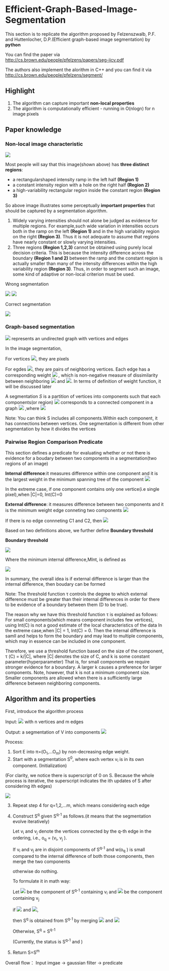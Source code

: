 # Efficient-Graph-Based-Image-Segmentation
This section is to replicate the algorithm proposed by Felzenszwalb, P.F. and Huttenlocher, D.P.(Efficient graph-based image segmentation) by **python**

You can find the paper via http://cs.brown.edu/people/pfelzens/papers/seg-ijcv.pdf 

The authors also implement the alorithm in C++ and you can find it via http://cs.brown.edu/people/pfelzens/segment/

## Highlight
1. The algorithm can capture important **non-local properties**
2. The algorithm is computationally efficient - running in O(nlogn) for n image pixels


## Paper knowledge


### Non-local image characteristic


<img src="img/synthetic_foto.png" >
 
Most people will say that this image(shown above) has **three distinct regions**: 
- a rectangularshaped intensity ramp in the left half **(Region 1)**
- a constant intensity region with a hole on the right half **(Region 2)**
- a high-variability rectangular region inside the constant region **(Region 3)**


So above image illustrates some perceptually **important properties** that should be captured by a segmentation algorithm.
1. Widely varying intensities should not alone be judged as evidence for multiple regions. For example,such wide variation in intensities occurs both
  in the ramp on the left **(Region 1)** and in the high variability region on the right **(Region 3)**. Thus it is not adequate to assume
  that regions have nearly constant or slowly varying intensities.
2.  Three regions **(Region 1,2,3)** cannot be obtained using purely local decision criteria. This is because the intensity difference across the boundary **(Region 1 and 2)**    between the ramp and the constant region is actually smaller than many of the intensity differences within the high variability region **(Region 3)**. Thus, in order to          segment such an image, some kind of adaptive or non-local criterion must be used.


Wrong segmentation

<img src="img/wrong_segmentation1.png" >  <img src="img/wrong_segmentation2.png" >

Correct segmentation

<img src="img/correct_segmentation.png" >

### Graph-based segmentation


<img src="img/eq1.png" > represents an undirected graph with vertices and edges

In the image segmentation,

For vertices <img src="img/eq2.png" >,  they are pixels

For egdes <img src="img/eq3.png" >, they are pairs of neighboring vertices. 
Each edge has a corresponding weight <img src="img/eq4.png" > , which is non-negative measure of dissimilarity between neighboring <img src="img/eq5.png" > and <img src="img/eq6.png" >. 
In terms of definition of weight function, it will be discussed later

A segmentation *S* is a partition of vertices into components such that each components(or region) <img src="img/eq7.png" > corresponds to a connected component in a graph
<img src="img/eq8.png" > ,where <img src="img/eq9.png" >

Note: You can think S includes all components.Within each component, it has connections between vertices. One segmentation is different from other segmentation by how it divides the vertices




### Pairwise Region Comparison Predicate
This section defines a predicate for evaluating whether or not there is evidence for a boudary between two components in a segmentation(two regions of an image)


**Internal difference**:it measures difference within one component and it is the largest weight in the minimum spanning tree of the component
<img src="img/eq10.png" >

In the extreme case, if one component contains only one vertice(i.e single pixel),when |C|=0, Int(C)=0


**External difference**: it measures difference between two components and it is the minimum weight edge conneting two components
<img src="img/eq11.png" >

If there is no edge connneting C1 and C2, then  <img src="img/eq12.png" >

Based on two definitions above, we further define **Boundary threshold**

**Boundary threshold**

<img src="img/eq13.png" >

Where the minimum internal difference,MInt, is defined as 


<img src="img/eq14.png" >


In summary, the overall idea is if external difference is larger than the internal difference, then boudary can be formed

Note: The threshold function τ controls the degree to which external difference must be greater than their internal differences 
in order for there to be evidence of a boundary between them (D to be true).

The reason why we have this threshold function τ is explained as follows:
For small components(which means component includes few vertices), using Int(C) is not a good estimate of the local characteristics of the data
In the extreme case,when |C| = 1, Int(C) = 0. Then the internal difference is samll and helps to form the boundary and may lead to multiple components, which may in essence
can be included in one component.

Therefore, we use a threshold function based on the size of the component, τ (C) = k/|C|, where |C| denotes the size of C, and k is some constant parameter(hyperparameter)
That is, for small components we require stronger evidence for a boundary. A larger k causes a preference for larger components. Note, however, that k is not a minimum component size. Smaller components are allowed when there is a sufficiently large difference between neighboring components.

## Algorithm and its properties
First, introduce the algorithm process 

Input: <img src="img/eq5.png" > with n vertices and m edges

Output: a segmentation of V into components <img src="img/eq16.png" >

Process:

1. Sort E into π=(O<sub>1</sub>,...O<sub>m</sub>) by non-decreasing edge weight.
2. Start with a segmentation S<sup>0</sup>, where each vertex v<sub>i</sub> is in its own component. (Initialization)

(For clarity, we notice there is superscript of 0 on S. Because the whole process is iterative, the superscript indicates the ith updates of S after considering ith edges)

<img src="img/eq5.png" >

3. Repeat step 4 for q=1,2,...m, which means considering each edge 
4. Construct S<sup>q</sup> given S<sup>q-1</sup> as follows.(it means that the segmentation evolve iteratively)
   
   Let v<sub>i</sub> and v<sub>j</sub> denote the vertices connected by the q-th edge in the ordering, i.e., o<sub>q</sub> = (v<sub>i</sub>, v<sub>j</sub> ).

   If v<sub>i</sub> and v<sub>j</sub> are in disjoint components of S<sup>q-1</sup> and w(o<sub>q</sub> ) is small compared to the internal difference of both those components,       then merge the two components
   
   otherwise do nothing.
   
   To formulate it in math way:
   
   Let <img src="img/eq17.png" > be the component of S<sup>q-1</sup> containing v<sub>i</sub> and  <img src="img/eq18.png" > be the component containing v<sub>j</sub>
   
   if <img src="img/eq19.png" > and <img src="img/eq20.png" >, 
   
   then S<sup>q</sup> is obtained from  S<sup>q-1</sup> by merging <img src="img/eq17.png" > and <img src="img/eq18.png" >
   
   Otherwise, S<sup>q</sup> = S<sup>q-1</sup>
   
   (Currently, the status is S<sup>q-1</sup> and   )
   
   
   
 4. Return S=S<sup>m</sup>
   
   
   

Overall flow：
Input imgae -> gaussian filter ->  predicate



